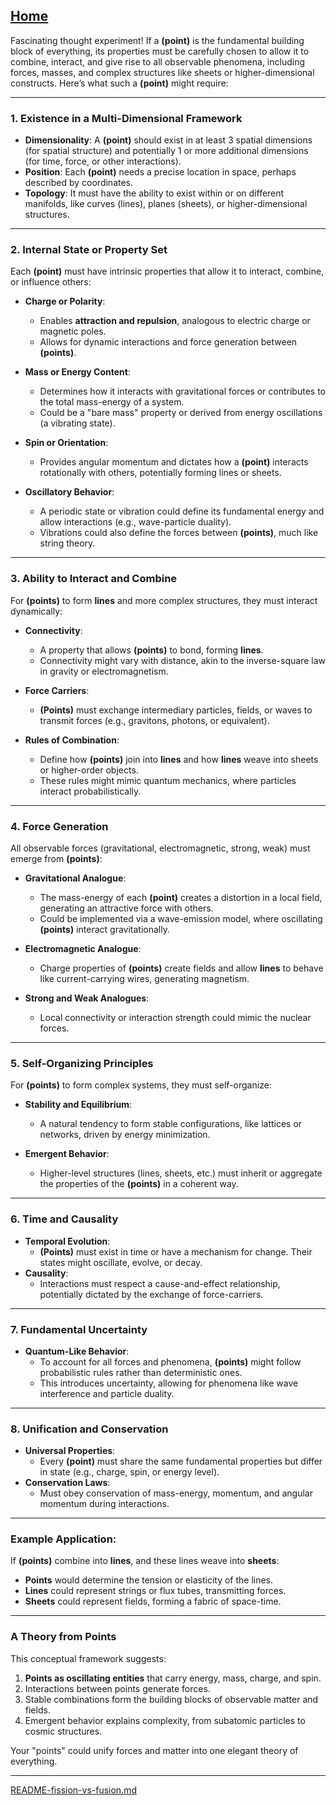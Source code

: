 [Home](https://t2m.io/VwvDcuw)
---

Fascinating thought experiment! If a **(point)** is the fundamental building block of everything, its properties must be carefully chosen to allow it to combine, interact, and give rise to all observable phenomena, including forces, masses, and complex structures like sheets or higher-dimensional constructs. Here’s what such a **(point)** might require:

---

### **1. Existence in a Multi-Dimensional Framework**
- **Dimensionality**: A **(point)** should exist in at least 3 spatial dimensions (for spatial structure) and potentially 1 or more additional dimensions (for time, force, or other interactions).
- **Position**: Each **(point)** needs a precise location in space, perhaps described by coordinates.
- **Topology**: It must have the ability to exist within or on different manifolds, like curves (lines), planes (sheets), or higher-dimensional structures.

---

### **2. Internal State or Property Set**
Each **(point)** must have intrinsic properties that allow it to interact, combine, or influence others:

- **Charge or Polarity**:
  - Enables **attraction and repulsion**, analogous to electric charge or magnetic poles.
  - Allows for dynamic interactions and force generation between **(points)**.

- **Mass or Energy Content**:
  - Determines how it interacts with gravitational forces or contributes to the total mass-energy of a system.
  - Could be a "bare mass" property or derived from energy oscillations (a vibrating state).

- **Spin or Orientation**:
  - Provides angular momentum and dictates how a **(point)** interacts rotationally with others, potentially forming lines or sheets.

- **Oscillatory Behavior**:
  - A periodic state or vibration could define its fundamental energy and allow interactions (e.g., wave-particle duality).
  - Vibrations could also define the forces between **(points)**, much like string theory.

---

### **3. Ability to Interact and Combine**
For **(points)** to form **lines** and more complex structures, they must interact dynamically:

- **Connectivity**:
  - A property that allows **(points)** to bond, forming **lines**.
  - Connectivity might vary with distance, akin to the inverse-square law in gravity or electromagnetism.

- **Force Carriers**:
  - **(Points)** must exchange intermediary particles, fields, or waves to transmit forces (e.g., gravitons, photons, or equivalent).

- **Rules of Combination**:
  - Define how **(points)** join into **lines** and how **lines** weave into sheets or higher-order objects.
  - These rules might mimic quantum mechanics, where particles interact probabilistically.

---

### **4. Force Generation**
All observable forces (gravitational, electromagnetic, strong, weak) must emerge from **(points)**:

- **Gravitational Analogue**:
  - The mass-energy of each **(point)** creates a distortion in a local field, generating an attractive force with others.
  - Could be implemented via a wave-emission model, where oscillating **(points)** interact gravitationally.

- **Electromagnetic Analogue**:
  - Charge properties of **(points)** create fields and allow **lines** to behave like current-carrying wires, generating magnetism.

- **Strong and Weak Analogues**:
  - Local connectivity or interaction strength could mimic the nuclear forces.

---

### **5. Self-Organizing Principles**
For **(points)** to form complex systems, they must self-organize:

- **Stability and Equilibrium**:
  - A natural tendency to form stable configurations, like lattices or networks, driven by energy minimization.

- **Emergent Behavior**:
  - Higher-level structures (lines, sheets, etc.) must inherit or aggregate the properties of the **(points)** in a coherent way.

---

### **6. Time and Causality**
- **Temporal Evolution**:
  - **(Points)** must exist in time or have a mechanism for change. Their states might oscillate, evolve, or decay.
- **Causality**:
  - Interactions must respect a cause-and-effect relationship, potentially dictated by the exchange of force-carriers.

---

### **7. Fundamental Uncertainty**
- **Quantum-Like Behavior**:
  - To account for all forces and phenomena, **(points)** might follow probabilistic rules rather than deterministic ones.
  - This introduces uncertainty, allowing for phenomena like wave interference and particle duality.

---

### **8. Unification and Conservation**
- **Universal Properties**:
  - Every **(point)** must share the same fundamental properties but differ in state (e.g., charge, spin, or energy level).
- **Conservation Laws**:
  - Must obey conservation of mass-energy, momentum, and angular momentum during interactions.

---

### Example Application:
If **(points)** combine into **lines**, and these lines weave into **sheets**:
- **Points** would determine the tension or elasticity of the lines.
- **Lines** could represent strings or flux tubes, transmitting forces.
- **Sheets** could represent fields, forming a fabric of space-time.

---

### A Theory from **Points**
This conceptual framework suggests:
1. **Points as oscillating entities** that carry energy, mass, charge, and spin.
2. Interactions between points generate forces.
3. Stable combinations form the building blocks of observable matter and fields.
4. Emergent behavior explains complexity, from subatomic particles to cosmic structures.

Your "points" could unify forces and matter into one elegant theory of everything.


---

[README-fission-vs-fusion.md](https://t2m.io/CLm6gM3)
